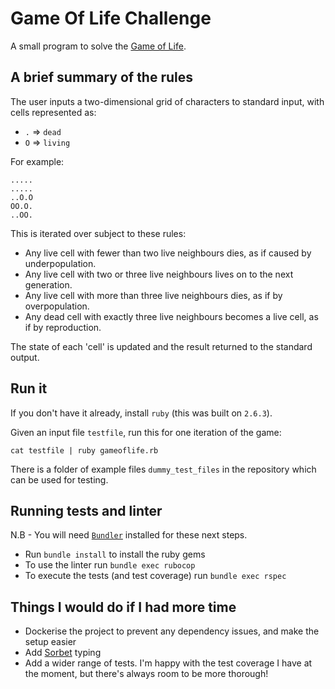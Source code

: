 # Game Of Life Challenge

A small program to solve the [Game of Life](https://en.wikipedia.org/wiki/Conway%27s_Game_of_Life).

## A brief summary of the rules

The user inputs a two-dimensional grid of characters to standard input, with cells represented as:
- `.` => `dead`
- `O` => `living`

For example:
```
.....
.....
..O.O
OO.O.
..OO.
```

This is iterated over subject to these rules:
- Any live cell with fewer than two live neighbours dies, as if caused by underpopulation.
- Any live cell with two or three live neighbours lives on to the next generation.
- Any live cell with more than three live neighbours dies, as if by overpopulation.
- Any dead cell with exactly three live neighbours becomes a live cell, as if by reproduction.

The state of each 'cell' is updated and the result returned to the standard output.

## Run it

If you don't have it already, install `ruby` (this was built on `2.6.3`).

Given an input file `testfile`, run this for one iteration of the game:

`cat testfile | ruby gameoflife.rb`

There is a folder of example files `dummy_test_files` in the repository which can be used for testing.

## Running tests and linter

N.B - You will need [`Bundler`](https://bundler.io/) installed for these next steps.

- Run `bundle install` to install the ruby gems
- To use the linter run `bundle exec rubocop`
- To execute the tests (and test coverage) run `bundle exec rspec`

## Things I would do if I had more time

- Dockerise the project to prevent any dependency issues, and make the setup easier
- Add [Sorbet](https://sorbet.org/) typing
- Add a wider range of tests. I'm happy with the test coverage I have at the moment, but there's always room to be more thorough!